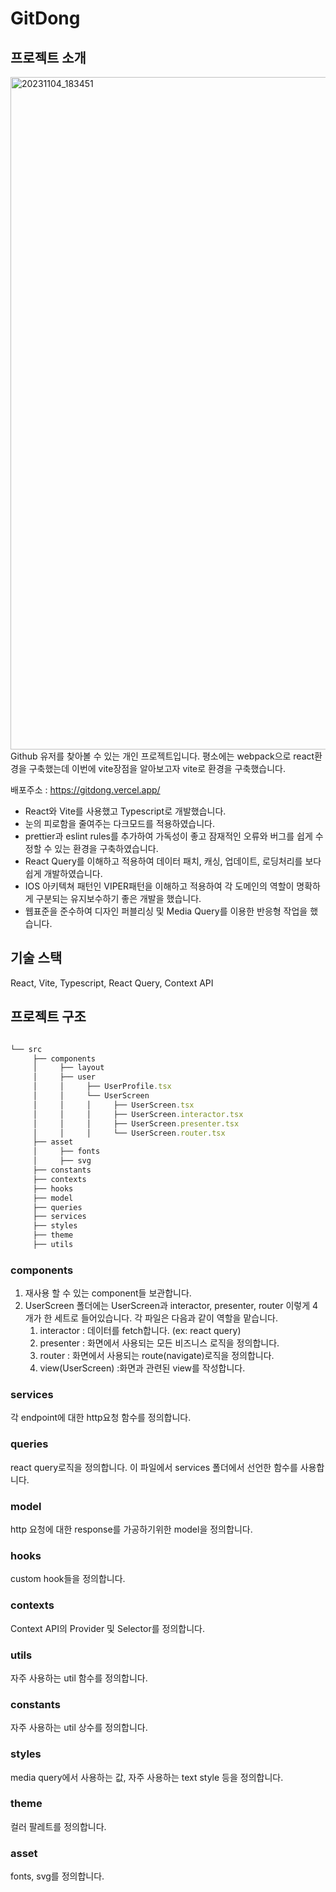 # GitDong

## 프로젝트 소개
<img width="1076" alt="20231104_183451" src="https://github.com/piouy001/gitdong/assets/60591071/813da0f5-91d2-468b-b49f-b74e70a72a41">
Github 유저를 찾아볼 수 있는 개인 프로젝트입니다.
평소에는 webpack으로 react환경을 구축했는데 이번에 vite장점을 알아보고자 vite로 환경을 구축했습니다.

배포주소 : https://gitdong.vercel.app/

- React와 Vite를 사용했고 Typescript로 개발했습니다.
- 눈의 피로함을 줄여주는 다크모드를 적용하였습니다.
- prettier과 eslint rules를 추가하여 가독성이 좋고 잠재적인 오류와 버그를 쉽게 수정할 수 있는 환경을 구축하였습니다.
- React Query를 이해하고 적용하여 데이터 패치, 캐싱, 업데이트, 로딩처리를 보다 쉽게 개발하였습니다.
- IOS 아키텍쳐 패턴인 VIPER패턴을 이해하고 적용하여 각 도메인의 역할이 명확하게 구분되는 유지보수하기 좋은 개발을 했습니다.
- 웹표준을 준수하여 디자인 퍼블리싱 및 Media Query를 이용한 반응형 작업을 했습니다.
## 기술 스택

React, Vite, Typescript, React Query, Context API

## 프로젝트 구조

```jsx

└── src
     ├── components
     │     ├── layout
     │     ├── user
     │     │     ├── UserProfile.tsx
     │     │     └── UserScreen
     │     │     │     ├── UserScreen.tsx
     │     │     │     ├── UserScreen.interactor.tsx
     │     │     │     ├── UserScreen.presenter.tsx
     │     │     │     └── UserScreen.router.tsx
     ├── asset
     │     ├── fonts
     │     ├── svg
     ├── constants
     ├── contexts
     ├── hooks
     ├── model
     ├── queries
     ├── services
     ├── styles
     ├── theme
     ├── utils
```

### components

1. 재사용 할 수 있는 component들 보관합니다.
2. UserScreen 폴더에는 UserScreen과 interactor, presenter, router 이렇게 4개가 한 세트로 들어있습니다. 각 파일은 다음과 같이 역할을 맡습니다.
    1. interactor : 데이터를 fetch합니다. (ex: react query)
    2. presenter : 화면에서 사용되는 모든 비즈니스 로직을 정의합니다.
    3. router : 화면에서 사용되는 route(navigate)로직을 정의합니다.
    4. view(UserScreen) :화면과 관련된 view를 작성합니다. 

### services

각 endpoint에 대한 http요청 함수를 정의합니다.

### queries

react query로직을 정의합니다. 이 파일에서 services 폴더에서 선언한 함수를 사용합니다.

### model

http 요청에 대한 response를 가공하기위한 model을 정의합니다.

### hooks

custom hook들을 정의합니다.

### contexts

Context API의 Provider 및 Selector를 정의합니다.

### utils

자주 사용하는 util 함수를 정의합니다.

### constants

자주 사용하는 util 상수를 정의합니다.

### styles

media query에서 사용하는 값, 자주 사용하는 text style 등을 정의합니다.

### theme

컬러 팔레트를 정의합니다.

### asset

fonts, svg를 정의합니다.
